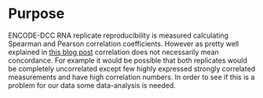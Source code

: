 # Purpose
ENCODE-DCC RNA replicate reproducibility is measured calculating Spearman and Pearson correlation coefficients. However as pretty well explained in [this blog post](https://simplystatistics.org/2015/08/12/correlation-is-not-a-measure-of-reproducibility/) correlation does not necessarily mean concordance. For example it would be possible that both replicates would be completely uncorrelated except few highly expressed strongly correlated measurements and have high correlation numbers. In order to see if this is a problem for our data some data-analysis is needed.